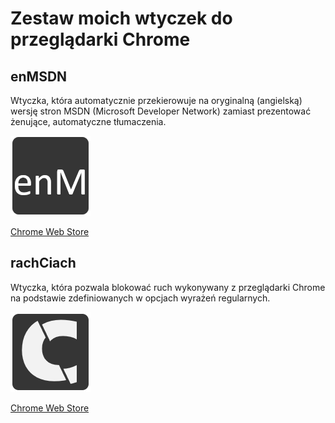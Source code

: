 # Zestaw moich wtyczek do przeglądarki Chrome

## enMSDN
Wtyczka, która automatycznie przekierowuje na oryginalną (angielską) wersję stron MSDN (Microsoft Developer Network) zamiast prezentować żenujące, automatyczne tłumaczenia.

![enMSDN Logo](enMsdn/icon-128.png)

[Chrome Web Store](https://chrome.google.com/webstore/detail/enmsdn/dcdeobdlpifpmcaoecoeehfpndahnfic)

## rachCiach
Wtyczka, która pozwala blokować ruch wykonywany z przeglądarki Chrome na podstawie zdefiniowanych w opcjach wyrażeń regularnych.

![rachCiach Logo](rachCiach/icon-128.png)

[Chrome Web Store](https://chrome.google.com/webstore/detail/rachciach/mkhllbijdeejmclfdjieegomhcgiecgf)
